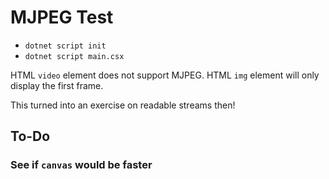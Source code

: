 # MJPEG Test

- `dotnet script init`
- `dotnet script main.csx`

HTML `video` element does not support MJPEG.
HTML `img` element will only display the first frame.

This turned into an exercise on readable streams then!

## To-Do

### See if `canvas` would be faster
